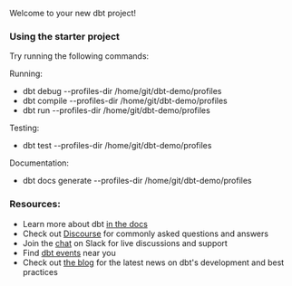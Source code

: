 Welcome to your new dbt project!

### Using the starter project

Try running the following commands:

Running:
- dbt debug --profiles-dir /home/git/dbt-demo/profiles
- dbt compile --profiles-dir /home/git/dbt-demo/profiles
- dbt run --profiles-dir /home/git/dbt-demo/profiles

Testing:
- dbt test --profiles-dir /home/git/dbt-demo/profiles

Documentation:
- dbt docs generate --profiles-dir /home/git/dbt-demo/profiles



### Resources:
- Learn more about dbt [in the docs](https://docs.getdbt.com/docs/introduction)
- Check out [Discourse](https://discourse.getdbt.com/) for commonly asked questions and answers
- Join the [chat](http://slack.getdbt.com/) on Slack for live discussions and support
- Find [dbt events](https://events.getdbt.com) near you
- Check out [the blog](https://blog.getdbt.com/) for the latest news on dbt's development and best practices
